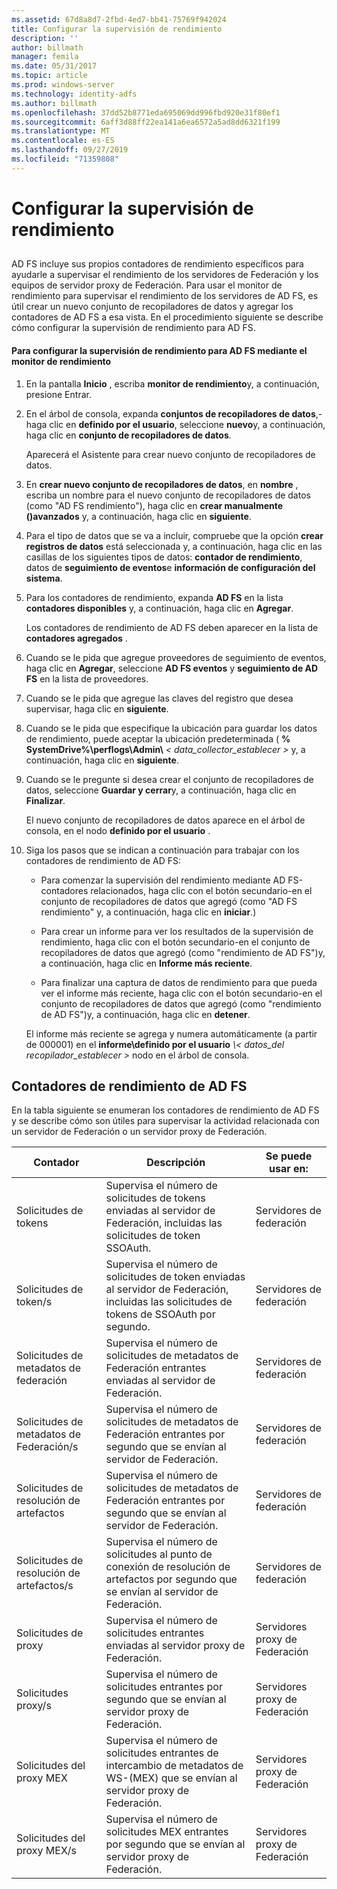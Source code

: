 ```yaml
---
ms.assetid: 67d8a8d7-2fbd-4ed7-bb41-75769f942024
title: Configurar la supervisión de rendimiento
description: ''
author: billmath
manager: femila
ms.date: 05/31/2017
ms.topic: article
ms.prod: windows-server
ms.technology: identity-adfs
ms.author: billmath
ms.openlocfilehash: 37dd52b8771eda695069dd996fbd920e31f80ef1
ms.sourcegitcommit: 6aff3d88ff22ea141a6ea6572a5ad8dd6321f199
ms.translationtype: MT
ms.contentlocale: es-ES
ms.lasthandoff: 09/27/2019
ms.locfileid: "71359808"
---
```

# <a name="configure-performance-monitoring"></a>Configurar la supervisión de rendimiento
  
## <a name="bkmk_ConfigurePerfMon"></a>  
AD FS incluye sus propios contadores de rendimiento específicos para ayudarle a supervisar el rendimiento de los servidores de Federación y los equipos de servidor proxy de Federación. Para usar el monitor de rendimiento para supervisar el rendimiento de los servidores de AD FS, es útil crear un nuevo conjunto de recopiladores de datos y agregar los contadores de AD FS a esa vista. En el procedimiento siguiente se describe cómo configurar la supervisión de rendimiento para AD FS.  
  
#### <a name="to-configure-performance-monitoring-for-ad-fs-using-performance-monitor"></a>Para configurar la supervisión de rendimiento para AD FS mediante el monitor de rendimiento  
  
1. En la pantalla **Inicio** , escriba **monitor de rendimiento**y, a continuación, presione Entrar.  
  
2. En el árbol de consola, expanda **conjuntos de recopiladores de datos**,\-haga clic en **definido por el usuario**, seleccione **nuevo**y, a continuación, haga clic en **conjunto de recopiladores de datos**.  
  
   Aparecerá el Asistente para crear nuevo conjunto de recopiladores de datos.  
  
3. En **crear nuevo conjunto de recopiladores de datos**, en **nombre** , escriba un nombre para el nuevo conjunto de recopiladores de datos \(como "AD FS rendimiento"\), haga clic en **crear manualmente \(\)avanzados** y, a continuación, haga clic en **siguiente**.  
  
4. Para el tipo de datos que se va a incluir, compruebe que la opción **crear registros de datos** está seleccionada y, a continuación, haga clic en las casillas de los siguientes tipos de datos: **contador de rendimiento**, datos de **seguimiento de eventos**e **información de configuración del sistema**.  
  
5. Para los contadores de rendimiento, expanda **AD FS** en la lista **contadores disponibles** y, a continuación, haga clic en **Agregar**.  
  
   Los contadores de rendimiento de AD FS deben aparecer en la lista de **contadores agregados** .  
  
6. Cuando se le pida que agregue proveedores de seguimiento de eventos, haga clic en **Agregar**, seleccione **AD FS eventos** y **seguimiento de AD FS** en la lista de proveedores.  
  
7. Cuando se le pida que agregue las claves del registro que desea supervisar, haga clic en **siguiente**.  
  
8. Cuando se le pida que especifique la ubicación para guardar los datos de rendimiento, puede aceptar la ubicación predeterminada \( **% SystemDrive%\\perflogs\\Admin\\** _< data\_collector\_establecer >_ y, a continuación, haga clic en **siguiente**.  
  
9. Cuando se le pregunte si desea crear el conjunto de recopiladores de datos, seleccione **Guardar y cerrar**y, a continuación, haga clic en **Finalizar**.  
  
    El nuevo conjunto de recopiladores de datos aparece en el árbol de consola, en el nodo **definido por el usuario** .  
  
10. Siga los pasos que se indican a continuación para trabajar con los contadores de rendimiento de AD FS:  
  
    -   Para comenzar la supervisión del rendimiento mediante AD FS\-contadores relacionados, haga clic con el botón secundario\-en el conjunto de recopiladores de datos que agregó \(como "AD FS rendimiento" y, a continuación, haga clic en **iniciar**.\)  
  
    -   Para crear un informe para ver los resultados de la supervisión de rendimiento, haga clic con el botón secundario\-en el conjunto de recopiladores de datos que agregó \(como "rendimiento de AD FS"\)y, a continuación, haga clic en **Informe más reciente**.  
  
    -   Para finalizar una captura de datos de rendimiento para que pueda ver el informe más reciente, haga clic con el botón secundario\-en el conjunto de recopiladores de datos que agregó \(como "rendimiento de AD FS"\)y, a continuación, haga clic en **detener**.  
  
    El informe más reciente se agrega y numera automáticamente \(a partir de 000001\) en el **informe\\definido por el usuario** <em>\\< datos\_del recopilador\_establecer ></em> nodo en el árbol de consola.  
  
## <a name="ad-fs-performance-counters"></a>Contadores de rendimiento de AD FS  
En la tabla siguiente se enumeran los contadores de rendimiento de AD FS y se describe cómo son útiles para supervisar la actividad relacionada con un servidor de Federación o un servidor proxy de Federación.  
  
|Contador|Descripción|Se puede usar en: 
|-----------|---------------|------------------- 
|Solicitudes de tokens|Supervisa el número de solicitudes de tokens enviadas al servidor de Federación, incluidas las solicitudes de token SSOAuth.|Servidores de federación 
|Solicitudes de token\/s|Supervisa el número de solicitudes de token enviadas al servidor de Federación, incluidas las solicitudes de tokens de SSOAuth por segundo.|Servidores de federación  
|Solicitudes de metadatos de federación|Supervisa el número de solicitudes de metadatos de Federación entrantes enviadas al servidor de Federación.|Servidores de federación  
|Solicitudes de metadatos de Federación\/s|Supervisa el número de solicitudes de metadatos de Federación entrantes por segundo que se envían al servidor de Federación.|Servidores de federación  
|Solicitudes de resolución de artefactos|Supervisa el número de solicitudes de metadatos de Federación entrantes por segundo que se envían al servidor de Federación.|Servidores de federación  
|Solicitudes de resolución de artefactos\/s|Supervisa el número de solicitudes al punto de conexión de resolución de artefactos por segundo que se envían al servidor de Federación.|Servidores de federación  
|Solicitudes de proxy|Supervisa el número de solicitudes entrantes enviadas al servidor proxy de Federación.|Servidores proxy de Federación  
|Solicitudes proxy\/s|Supervisa el número de solicitudes entrantes por segundo que se envían al servidor proxy de Federación.|Servidores proxy de Federación  
|Solicitudes del proxy MEX|Supervisa el número de solicitudes entrantes de intercambio de metadatos de WS\-\(MEX\) que se envían al servidor proxy de Federación.|Servidores proxy de Federación 
|Solicitudes del proxy MEX\/s|Supervisa el número de solicitudes MEX entrantes por segundo que se envían al servidor proxy de Federación.|Servidores proxy de Federación  
  

